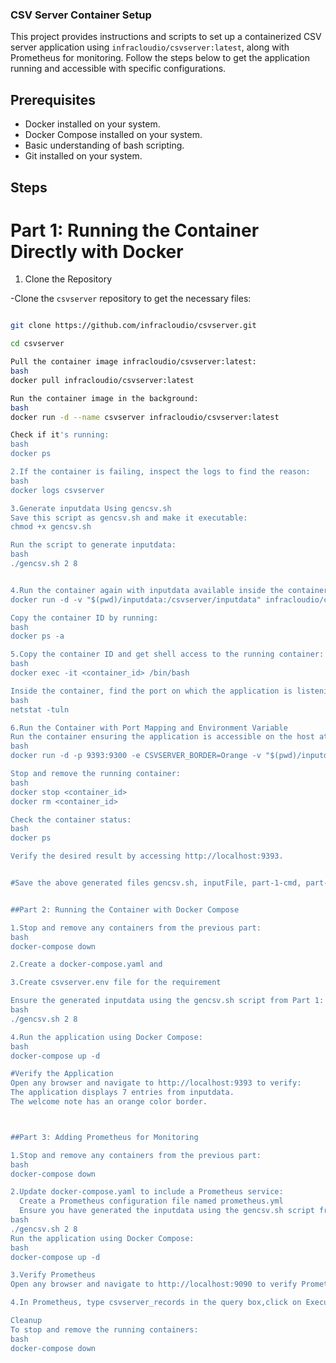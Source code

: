 
### CSV Server Container Setup

This project provides instructions and scripts to set up a containerized CSV server application using `infracloudio/csvserver:latest`, along with Prometheus for monitoring. Follow the steps below to get the application running and accessible with specific configurations.

## Prerequisites

- Docker installed on your system.
- Docker Compose installed on your system.
- Basic understanding of bash scripting.
- Git installed on your system.

## Steps

# Part 1: Running the Container Directly with Docker

1. Clone the Repository

-Clone the `csvserver` repository to get the necessary files:

```bash

git clone https://github.com/infracloudio/csvserver.git

cd csvserver

Pull the container image infracloudio/csvserver:latest:
bash
docker pull infracloudio/csvserver:latest

Run the container image in the background:
bash
docker run -d --name csvserver infracloudio/csvserver:latest

Check if it's running:
bash
docker ps

2.If the container is failing, inspect the logs to find the reason:
bash
docker logs csvserver

3.Generate inputdata Using gencsv.sh
Save this script as gencsv.sh and make it executable:
chmod +x gencsv.sh

Run the script to generate inputdata:
bash
./gencsv.sh 2 8


4.Run the container again with inputdata available inside the container:
docker run -d -v "$(pwd)/inputdata:/csvserver/inputdata" infracloudio/csvserver:latest

Copy the container ID by running:
bash
docker ps -a

5.Copy the container ID and get shell access to the running container:
bash
docker exec -it <container_id> /bin/bash

Inside the container, find the port on which the application is listening:
bash
netstat -tuln

6.Run the Container with Port Mapping and Environment Variable
Run the container ensuring the application is accessible on the host at http://localhost:9393 and set the environment variable CSVSERVER_BORDER to Orange:
bash
docker run -d -p 9393:9300 -e CSVSERVER_BORDER=Orange -v "$(pwd)/inputdata:/csvserver/inputdata" infracloudio/csvserver:latest

Stop and remove the running container:
bash
docker stop <container_id>
docker rm <container_id>

Check the container status:
bash
docker ps

Verify the desired result by accessing http://localhost:9393.


#Save the above generated files gencsv.sh, inputFile, part-1-cmd, part-1-output, part-1-logs.


##Part 2: Running the Container with Docker Compose

1.Stop and remove any containers from the previous part:
bash
docker-compose down

2.Create a docker-compose.yaml and

3.Create csvserver.env file for the requirement

Ensure the generated inputdata using the gencsv.sh script from Part 1:
bash
./gencsv.sh 2 8

4.Run the application using Docker Compose:
bash
docker-compose up -d

#Verify the Application
Open any browser and navigate to http://localhost:9393 to verify:
The application displays 7 entries from inputdata.
The welcome note has an orange color border.



##Part 3: Adding Prometheus for Monitoring

1.Stop and remove any containers from the previous part:
bash
docker-compose down

2.Update docker-compose.yaml to include a Prometheus service:
  Create a Prometheus configuration file named prometheus.yml
  Ensure you have generated the inputdata using the gencsv.sh script from Part 1:
bash
./gencsv.sh 2 8
Run the application using Docker Compose:
bash
docker-compose up -d

3.Verify Prometheus
Open any browser and navigate to http://localhost:9090 to verify Prometheus is running.

4.In Prometheus, type csvserver_records in the query box,click on Execute,then it switches to the Graph tab.

Cleanup
To stop and remove the running containers:
bash
docker-compose down





